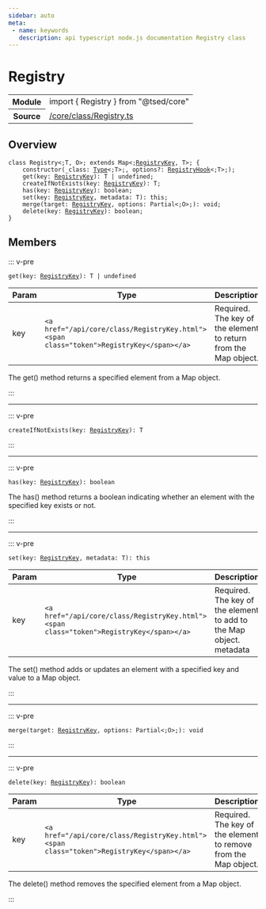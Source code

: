 ```yaml
---
sidebar: auto
meta:
 - name: keywords
   description: api typescript node.js documentation Registry class
---
```

# Registry <Badge text="Class" type="class"/>
<!-- Summary -->
<section class="symbol-info"><table class="is-full-width"><tbody><tr><th>Module</th><td><div class="lang-typescript"><span class="token keyword">import</span> { Registry }&nbsp;<span class="token keyword">from</span>&nbsp;<span class="token string">"@tsed/core"</span></div></td></tr><tr><th>Source</th><td><a href="https://github.com/Romakita/ts-express-decorators/blob/v4.30.0/src//core/class/Registry.ts#L0-L0">/core/class/Registry.ts</a></td></tr></tbody></table></section>

<!-- Overview -->
## Overview


<pre><code class="typescript-lang "><span class="token keyword">class</span> Registry&lt<span class="token punctuation">;</span>T<span class="token punctuation">,</span> O&gt<span class="token punctuation">;</span> <span class="token keyword">extends</span> Map&lt<span class="token punctuation">;</span><a href="/api/core/class/RegistryKey.html"><span class="token">RegistryKey</span></a><span class="token punctuation">,</span> T&gt<span class="token punctuation">;</span> <span class="token punctuation">{</span>
    <span class="token keyword">constructor</span><span class="token punctuation">(</span>_class<span class="token punctuation">:</span> <a href="/api/core/interfaces/Type.html"><span class="token">Type</span></a>&lt<span class="token punctuation">;</span>T&gt<span class="token punctuation">;</span><span class="token punctuation">,</span> options?<span class="token punctuation">:</span> <a href="/api/core/class/RegistryHook.html"><span class="token">RegistryHook</span></a>&lt<span class="token punctuation">;</span>T&gt<span class="token punctuation">;</span><span class="token punctuation">)</span><span class="token punctuation">;</span>
    <span class="token function">get</span><span class="token punctuation">(</span>key<span class="token punctuation">:</span> <a href="/api/core/class/RegistryKey.html"><span class="token">RegistryKey</span></a><span class="token punctuation">)</span><span class="token punctuation">:</span> T | undefined<span class="token punctuation">;</span>
    <span class="token function">createIfNotExists</span><span class="token punctuation">(</span>key<span class="token punctuation">:</span> <a href="/api/core/class/RegistryKey.html"><span class="token">RegistryKey</span></a><span class="token punctuation">)</span><span class="token punctuation">:</span> T<span class="token punctuation">;</span>
    <span class="token function">has</span><span class="token punctuation">(</span>key<span class="token punctuation">:</span> <a href="/api/core/class/RegistryKey.html"><span class="token">RegistryKey</span></a><span class="token punctuation">)</span><span class="token punctuation">:</span> <span class="token keyword">boolean</span><span class="token punctuation">;</span>
    <span class="token function">set</span><span class="token punctuation">(</span>key<span class="token punctuation">:</span> <a href="/api/core/class/RegistryKey.html"><span class="token">RegistryKey</span></a><span class="token punctuation">,</span> metadata<span class="token punctuation">:</span> T<span class="token punctuation">)</span><span class="token punctuation">:</span> this<span class="token punctuation">;</span>
    <span class="token function">merge</span><span class="token punctuation">(</span>target<span class="token punctuation">:</span> <a href="/api/core/class/RegistryKey.html"><span class="token">RegistryKey</span></a><span class="token punctuation">,</span> options<span class="token punctuation">:</span> Partial&lt<span class="token punctuation">;</span>O&gt<span class="token punctuation">;</span><span class="token punctuation">)</span><span class="token punctuation">:</span> <span class="token keyword">void</span><span class="token punctuation">;</span>
    <span class="token function">delete</span><span class="token punctuation">(</span>key<span class="token punctuation">:</span> <a href="/api/core/class/RegistryKey.html"><span class="token">RegistryKey</span></a><span class="token punctuation">)</span><span class="token punctuation">:</span> <span class="token keyword">boolean</span><span class="token punctuation">;</span>
<span class="token punctuation">}</span></code></pre>



<!-- Members -->




## Members


::: v-pre

<div class="method-overview">
<pre><code class="typescript-lang "><span class="token function">get</span><span class="token punctuation">(</span>key<span class="token punctuation">:</span> <a href="/api/core/class/RegistryKey.html"><span class="token">RegistryKey</span></a><span class="token punctuation">)</span><span class="token punctuation">:</span> T | undefined</code></pre>

</div>


<!-- Params -->
Param | Type | Description
---|---|---
 key|<code>&lt;a href="/api/core/class/RegistryKey.html"&gt;&lt;span class="token"&gt;RegistryKey&lt;/span&gt;&lt;/a&gt;</code>|Required. The key of the element to return from the Map object. 





The get() method returns a specified element from a Map object.



:::



***



::: v-pre

<div class="method-overview">
<pre><code class="typescript-lang "><span class="token function">createIfNotExists</span><span class="token punctuation">(</span>key<span class="token punctuation">:</span> <a href="/api/core/class/RegistryKey.html"><span class="token">RegistryKey</span></a><span class="token punctuation">)</span><span class="token punctuation">:</span> T</code></pre>

</div>



:::



***



::: v-pre

<div class="method-overview">
<pre><code class="typescript-lang "><span class="token function">has</span><span class="token punctuation">(</span>key<span class="token punctuation">:</span> <a href="/api/core/class/RegistryKey.html"><span class="token">RegistryKey</span></a><span class="token punctuation">)</span><span class="token punctuation">:</span> <span class="token keyword">boolean</span></code></pre>

</div>



The has() method returns a boolean indicating whether an element with the specified key exists or not.



:::



***



::: v-pre

<div class="method-overview">
<pre><code class="typescript-lang "><span class="token function">set</span><span class="token punctuation">(</span>key<span class="token punctuation">:</span> <a href="/api/core/class/RegistryKey.html"><span class="token">RegistryKey</span></a><span class="token punctuation">,</span> metadata<span class="token punctuation">:</span> T<span class="token punctuation">)</span><span class="token punctuation">:</span> this</code></pre>

</div>


<!-- Params -->
Param | Type | Description
---|---|---
 key|<code>&lt;a href="/api/core/class/RegistryKey.html"&gt;&lt;span class="token"&gt;RegistryKey&lt;/span&gt;&lt;/a&gt;</code>|Required. The key of the element to add to the Map object.  metadata|<code>T</code>|Required. The value of the element to add to the Map object. 





The set() method adds or updates an element with a specified key and value to a Map object.



:::



***



::: v-pre

<div class="method-overview">
<pre><code class="typescript-lang "><span class="token function">merge</span><span class="token punctuation">(</span>target<span class="token punctuation">:</span> <a href="/api/core/class/RegistryKey.html"><span class="token">RegistryKey</span></a><span class="token punctuation">,</span> options<span class="token punctuation">:</span> Partial&lt<span class="token punctuation">;</span>O&gt<span class="token punctuation">;</span><span class="token punctuation">)</span><span class="token punctuation">:</span> <span class="token keyword">void</span></code></pre>

</div>



:::



***



::: v-pre

<div class="method-overview">
<pre><code class="typescript-lang "><span class="token function">delete</span><span class="token punctuation">(</span>key<span class="token punctuation">:</span> <a href="/api/core/class/RegistryKey.html"><span class="token">RegistryKey</span></a><span class="token punctuation">)</span><span class="token punctuation">:</span> <span class="token keyword">boolean</span></code></pre>

</div>


<!-- Params -->
Param | Type | Description
---|---|---
 key|<code>&lt;a href="/api/core/class/RegistryKey.html"&gt;&lt;span class="token"&gt;RegistryKey&lt;/span&gt;&lt;/a&gt;</code>|Required. The key of the element to remove from the Map object. 





The delete() method removes the specified element from a Map object.



:::